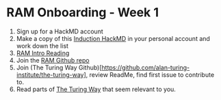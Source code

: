 # RAM Onboarding - Week 1

1. Sign up for a HackMD account
2. Make a copy of this [Induction HackMD](https://hackmd.io/5q1J3a1MSWWocbqyJwt36A) in your personal account and work down the list
3. [RAM Intro Reading](https://hackmd.io/NZTki1n_RPuQ7ml4WVVvHA)
4. Join the [RAM Github repo](https://github.com/alan-turing-institute/research-application-management)
5. Join (The Turing Way Github)[https://github.com/alan-turing-institute/the-turing-way], review ReadMe, find first issue to contribute to.
6. Read parts of [The Turing Way](https://the-turing-way.netlify.app/welcome) that seem relevant to you.
